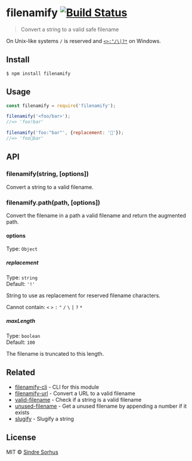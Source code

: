# filenamify [![Build Status](https://travis-ci.org/sindresorhus/filenamify.svg?branch=master)](https://travis-ci.org/sindresorhus/filenamify)

> Convert a string to a valid safe filename

On Unix-like systems `/` is reserved and [`<>:"/\|?*`](http://msdn.microsoft.com/en-us/library/aa365247%28VS.85%29#naming_conventions) on Windows.


## Install

```
$ npm install filenamify
```


## Usage

```js
const filenamify = require('filenamify');

filenamify('<foo/bar>');
//=> 'foo!bar'

filenamify('foo:"bar"', {replacement: '🐴'});
//=> 'foo🐴bar'
```


## API

### filenamify(string, [options])

Convert a string to a valid filename.

### filenamify.path(path, [options])

Convert the filename in a path a valid filename and return the augmented path.

#### options

Type: `Object`

##### replacement

Type: `string`<br>
Default: `'!'`

String to use as replacement for reserved filename characters.

Cannot contain: `<` `>` `:` `"` `/` `\` `|` `?` `*`

##### maxLength

Type: `boolean`<br>
Default: `100`

The filename is truncated to this length.


## Related

- [filenamify-cli](https://github.com/sindresorhus/filenamify-cli) - CLI for this module
- [filenamify-url](https://github.com/sindresorhus/filenamify-url) - Convert a URL to a valid filename
- [valid-filename](https://github.com/sindresorhus/valid-filename) - Check if a string is a valid filename
- [unused-filename](https://github.com/sindresorhus/unused-filename) - Get a unused filename by appending a number if it exists
- [slugify](https://github.com/sindresorhus/slugify) - Slugify a string


## License

MIT © [Sindre Sorhus](https://sindresorhus.com)

